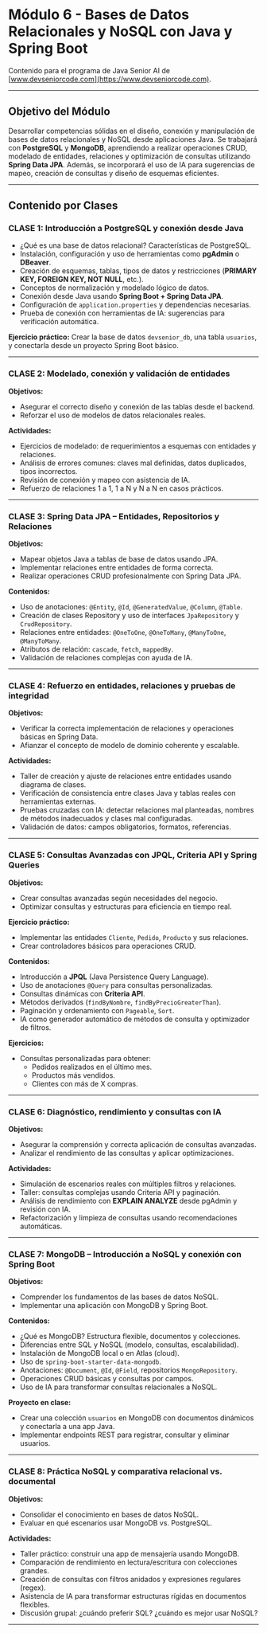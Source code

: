 # Módulo 6 - Bases de Datos Relacionales y NoSQL con Java y Spring Boot

Contenido para el programa de Java Senior AI de [www.devseniorcode.com](https://www.devseniorcode.com).

---

## Objetivo del Módulo

Desarrollar competencias sólidas en el diseño, conexión y manipulación de bases de datos relacionales y NoSQL desde aplicaciones Java. Se trabajará con **PostgreSQL** y **MongoDB**, aprendiendo a realizar operaciones CRUD, modelado de entidades, relaciones y optimización de consultas utilizando **Spring Data JPA**. Además, se incorporará el uso de IA para sugerencias de mapeo, creación de consultas y diseño de esquemas eficientes.

---

## Contenido por Clases

### CLASE 1: Introducción a PostgreSQL y conexión desde Java

- ¿Qué es una base de datos relacional? Características de PostgreSQL.
- Instalación, configuración y uso de herramientas como **pgAdmin** o **DBeaver**.
- Creación de esquemas, tablas, tipos de datos y restricciones (**PRIMARY KEY, FOREIGN KEY, NOT NULL**, etc.).
- Conceptos de normalización y modelado lógico de datos.
- Conexión desde Java usando **Spring Boot + Spring Data JPA**.
- Configuración de `application.properties` y dependencias necesarias.
- Prueba de conexión con herramientas de IA: sugerencias para verificación automática.

**Ejercicio práctico:**
Crear la base de datos `devsenior_db`, una tabla `usuarios`, y conectarla desde un proyecto Spring Boot básico.

---

### CLASE 2: Modelado, conexión y validación de entidades

**Objetivos:**

- Asegurar el correcto diseño y conexión de las tablas desde el backend.
- Reforzar el uso de modelos de datos relacionales reales.

**Actividades:**

- Ejercicios de modelado: de requerimientos a esquemas con entidades y relaciones.
- Análisis de errores comunes: claves mal definidas, datos duplicados, tipos incorrectos.
- Revisión de conexión y mapeo con asistencia de IA.
- Refuerzo de relaciones 1 a 1, 1 a N y N a N en casos prácticos.

---

### CLASE 3: Spring Data JPA – Entidades, Repositorios y Relaciones

**Objetivos:**

- Mapear objetos Java a tablas de base de datos usando JPA.
- Implementar relaciones entre entidades de forma correcta.
- Realizar operaciones CRUD profesionalmente con Spring Data JPA.

**Contenidos:**

- Uso de anotaciones: `@Entity`, `@Id`, `@GeneratedValue`, `@Column`, `@Table`.
- Creación de clases Repository y uso de interfaces `JpaRepository` y `CrudRepository`.
- Relaciones entre entidades: `@OneToOne`, `@OneToMany`, `@ManyToOne`, `@ManyToMany`.
- Atributos de relación: `cascade`, `fetch`, `mappedBy`.
- Validación de relaciones complejas con ayuda de IA.

---

### CLASE 4: Refuerzo en entidades, relaciones y pruebas de integridad

**Objetivos:**

- Verificar la correcta implementación de relaciones y operaciones básicas en Spring Data.
- Afianzar el concepto de modelo de dominio coherente y escalable.

**Actividades:**

- Taller de creación y ajuste de relaciones entre entidades usando diagrama de clases.
- Verificación de consistencia entre clases Java y tablas reales con herramientas externas.
- Pruebas cruzadas con IA: detectar relaciones mal planteadas, nombres de métodos inadecuados y clases mal configuradas.
- Validación de datos: campos obligatorios, formatos, referencias.

---

### CLASE 5: Consultas Avanzadas con JPQL, Criteria API y Spring Queries

**Objetivos:**

- Crear consultas avanzadas según necesidades del negocio.
- Optimizar consultas y estructuras para eficiencia en tiempo real.

**Ejercicio práctico:**

- Implementar las entidades `Cliente`, `Pedido`, `Producto` y sus relaciones.
- Crear controladores básicos para operaciones CRUD.

**Contenidos:**

- Introducción a **JPQL** (Java Persistence Query Language).
- Uso de anotaciones `@Query` para consultas personalizadas.
- Consultas dinámicas con **Criteria API**.
- Métodos derivados (`findByNombre`, `findByPrecioGreaterThan`).
- Paginación y ordenamiento con `Pageable`, `Sort`.
- IA como generador automático de métodos de consulta y optimizador de filtros.

**Ejercicios:**

- Consultas personalizadas para obtener:
  - Pedidos realizados en el último mes.
  - Productos más vendidos.
  - Clientes con más de X compras.

---

### CLASE 6: Diagnóstico, rendimiento y consultas con IA

**Objetivos:**

- Asegurar la comprensión y correcta aplicación de consultas avanzadas.
- Analizar el rendimiento de las consultas y aplicar optimizaciones.

**Actividades:**

- Simulación de escenarios reales con múltiples filtros y relaciones.
- Taller: consultas complejas usando Criteria API y paginación.
- Análisis de rendimiento con **EXPLAIN ANALYZE** desde pgAdmin y revisión con IA.
- Refactorización y limpieza de consultas usando recomendaciones automáticas.

---

### CLASE 7: MongoDB – Introducción a NoSQL y conexión con Spring Boot

**Objetivos:**

- Comprender los fundamentos de las bases de datos NoSQL.
- Implementar una aplicación con MongoDB y Spring Boot.

**Contenidos:**

- ¿Qué es MongoDB? Estructura flexible, documentos y colecciones.
- Diferencias entre SQL y NoSQL (modelo, consultas, escalabilidad).
- Instalación de MongoDB local o en Atlas (cloud).
- Uso de `spring-boot-starter-data-mongodb`.
- Anotaciones: `@Document`, `@Id`, `@Field`, repositorios `MongoRepository`.
- Operaciones CRUD básicas y consultas por campos.
- Uso de IA para transformar consultas relacionales a NoSQL.

**Proyecto en clase:**

- Crear una colección `usuarios` en MongoDB con documentos dinámicos y conectarla a una app Java.
- Implementar endpoints REST para registrar, consultar y eliminar usuarios.

---

### CLASE 8: Práctica NoSQL y comparativa relacional vs. documental

**Objetivos:**

- Consolidar el conocimiento en bases de datos NoSQL.
- Evaluar en qué escenarios usar MongoDB vs. PostgreSQL.

**Actividades:**

- Taller práctico: construir una app de mensajería usando MongoDB.
- Comparación de rendimiento en lectura/escritura con colecciones grandes.
- Creación de consultas con filtros anidados y expresiones regulares (regex).
- Asistencia de IA para transformar estructuras rígidas en documentos flexibles.
- Discusión grupal: ¿cuándo preferir SQL? ¿cuándo es mejor usar NoSQL?

---
